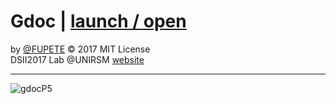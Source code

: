 # Gdoc | [launch / open](http://dsii-2017-unirsm.github.io/francescopaolini/flu)

by [@FUPETE](http://www.twitter.com/fupete) © 2017 MIT License  
DSII2017 Lab @UNIRSM [website](http://dsii-2017-unirsm.github.io)

----

![gdocP5](http://i.imgur.com/683ktRm.png)
